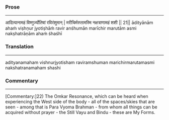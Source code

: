 ### Prose 
 --- 
आदित्यानामहं विष्णुर्ज्योतिषां रविरंशुमान् |
मरीचिर्मरुतामस्मि नक्षत्राणामहं शशी || 21||
ādityānām ahaṁ viṣhṇur jyotiṣhāṁ ravir anśhumān
marīchir marutām asmi nakṣhatrāṇām ahaṁ śhaśhī

### Translation 
 --- 
adityanamaham vishnurjyotisham raviramshuman marichirmarutamasmi nakshatranamaham shashi

### Commentary 
 --- 
[Commentary:]22) The Omkar Resonance, which can be heard when experiencing the West side of the body - all of the spaces/skies that are seen - among that is Para Vyoma Brahman - from whom all things can be acquired without prayer - the Still Vayu and Bindu - these are My Forms.